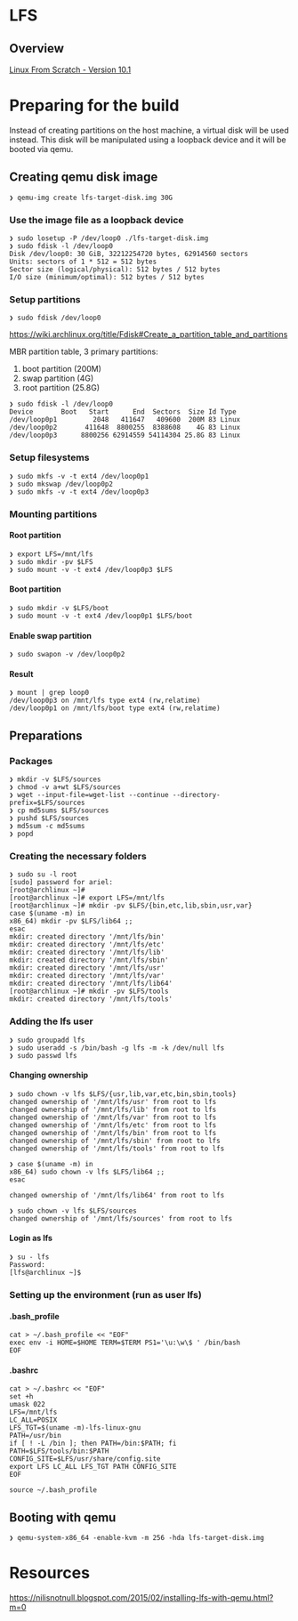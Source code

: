 # LFS
## Overview
[Linux From Scratch - Version 10.1](https://www.linuxfromscratch.org/lfs/download.html)

# Preparing for the build
Instead of creating partitions on the host machine, a virtual disk will be used instead.
This disk will be manipulated using a loopback device and it will be booted via qemu.

## Creating qemu disk image
```
❯ qemu-img create lfs-target-disk.img 30G
```
### Use the image file as a loopback device
```
❯ sudo losetup -P /dev/loop0 ./lfs-target-disk.img
❯ sudo fdisk -l /dev/loop0
Disk /dev/loop0: 30 GiB, 32212254720 bytes, 62914560 sectors
Units: sectors of 1 * 512 = 512 bytes
Sector size (logical/physical): 512 bytes / 512 bytes
I/O size (minimum/optimal): 512 bytes / 512 bytes
```

### Setup partitions
```
❯ sudo fdisk /dev/loop0
```
https://wiki.archlinux.org/title/Fdisk#Create_a_partition_table_and_partitions

MBR partition table, 3 primary partitions:

1. boot partition (200M)
2. swap partition (4G)
3. root partition (25.8G)

```
❯ sudo fdisk -l /dev/loop0
Device       Boot   Start      End  Sectors  Size Id Type
/dev/loop0p1         2048   411647   409600  200M 83 Linux
/dev/loop0p2       411648  8800255  8388608    4G 83 Linux
/dev/loop0p3      8800256 62914559 54114304 25.8G 83 Linux
```

### Setup filesystems
```
❯ sudo mkfs -v -t ext4 /dev/loop0p1
❯ sudo mkswap /dev/loop0p2
❯ sudo mkfs -v -t ext4 /dev/loop0p3
```

### Mounting partitions
#### Root partition
```
❯ export LFS=/mnt/lfs
❯ sudo mkdir -pv $LFS
❯ sudo mount -v -t ext4 /dev/loop0p3 $LFS
```

#### Boot partition
```
❯ sudo mkdir -v $LFS/boot
❯ sudo mount -v -t ext4 /dev/loop0p1 $LFS/boot
```

#### Enable swap partition
```
❯ sudo swapon -v /dev/loop0p2
```

#### Result
```
❯ mount | grep loop0
/dev/loop0p3 on /mnt/lfs type ext4 (rw,relatime)
/dev/loop0p1 on /mnt/lfs/boot type ext4 (rw,relatime)
```

## Preparations
### Packages
```
❯ mkdir -v $LFS/sources
❯ chmod -v a+wt $LFS/sources
❯ wget --input-file=wget-list --continue --directory-prefix=$LFS/sources
❯ cp md5sums $LFS/sources
❯ pushd $LFS/sources
❯ md5sum -c md5sums
❯ popd
```

### Creating the necessary folders

```
❯ sudo su -l root
[sudo] password for ariel:
[root@archlinux ~]#
[root@archlinux ~]# export LFS=/mnt/lfs
[root@archlinux ~]# mkdir -pv $LFS/{bin,etc,lib,sbin,usr,var}
case $(uname -m) in
x86_64) mkdir -pv $LFS/lib64 ;;
esac
mkdir: created directory '/mnt/lfs/bin'
mkdir: created directory '/mnt/lfs/etc'
mkdir: created directory '/mnt/lfs/lib'
mkdir: created directory '/mnt/lfs/sbin'
mkdir: created directory '/mnt/lfs/usr'
mkdir: created directory '/mnt/lfs/var'
mkdir: created directory '/mnt/lfs/lib64'
[root@archlinux ~]# mkdir -pv $LFS/tools
mkdir: created directory '/mnt/lfs/tools'
```

### Adding the lfs user
```
❯ sudo groupadd lfs
❯ sudo useradd -s /bin/bash -g lfs -m -k /dev/null lfs
❯ sudo passwd lfs
```

#### Changing ownership

```
❯ sudo chown -v lfs $LFS/{usr,lib,var,etc,bin,sbin,tools}
changed ownership of '/mnt/lfs/usr' from root to lfs
changed ownership of '/mnt/lfs/lib' from root to lfs
changed ownership of '/mnt/lfs/var' from root to lfs
changed ownership of '/mnt/lfs/etc' from root to lfs
changed ownership of '/mnt/lfs/bin' from root to lfs
changed ownership of '/mnt/lfs/sbin' from root to lfs
changed ownership of '/mnt/lfs/tools' from root to lfs

❯ case $(uname -m) in
x86_64) sudo chown -v lfs $LFS/lib64 ;;
esac

changed ownership of '/mnt/lfs/lib64' from root to lfs

❯ sudo chown -v lfs $LFS/sources
changed ownership of '/mnt/lfs/sources' from root to lfs
```

#### Login as lfs
```
❯ su - lfs
Password:
[lfs@archlinux ~]$
```

### Setting up the environment (run as user lfs)
#### .bash_profile
```
cat > ~/.bash_profile << "EOF"
exec env -i HOME=$HOME TERM=$TERM PS1='\u:\w\$ ' /bin/bash
EOF
```
#### .bashrc
```
cat > ~/.bashrc << "EOF"
set +h
umask 022
LFS=/mnt/lfs
LC_ALL=POSIX
LFS_TGT=$(uname -m)-lfs-linux-gnu
PATH=/usr/bin
if [ ! -L /bin ]; then PATH=/bin:$PATH; fi
PATH=$LFS/tools/bin:$PATH
CONFIG_SITE=$LFS/usr/share/config.site
export LFS LC_ALL LFS_TGT PATH CONFIG_SITE
EOF
```

```
source ~/.bash_profile
```

## Booting with qemu
```
❯ qemu-system-x86_64 -enable-kvm -m 256 -hda lfs-target-disk.img
```

# Resources
https://nilisnotnull.blogspot.com/2015/02/installing-lfs-with-qemu.html?m=0
